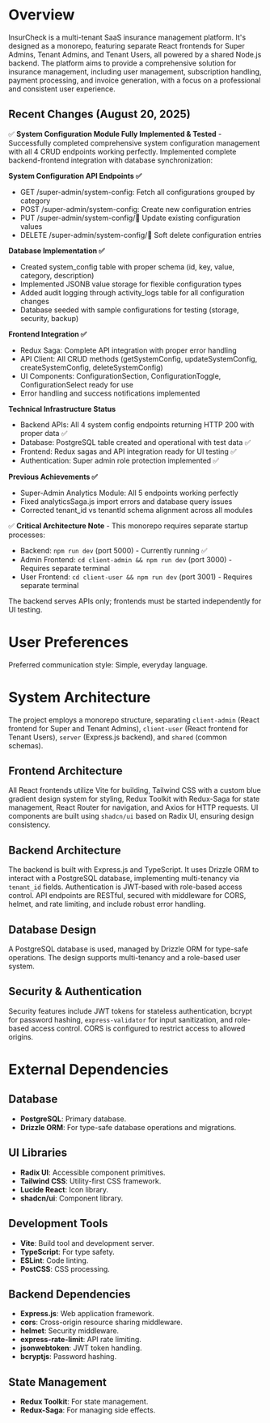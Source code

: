 # Overview
InsurCheck is a multi-tenant SaaS insurance management platform. It's designed as a monorepo, featuring separate React frontends for Super Admins, Tenant Admins, and Tenant Users, all powered by a shared Node.js backend. The platform aims to provide a comprehensive solution for insurance management, including user management, subscription handling, payment processing, and invoice generation, with a focus on a professional and consistent user experience.

## Recent Changes (August 20, 2025)
✅ **System Configuration Module Fully Implemented & Tested** - Successfully completed comprehensive system configuration management with all 4 CRUD endpoints working perfectly. Implemented complete backend-frontend integration with database synchronization:

**System Configuration API Endpoints ✅**
- GET /super-admin/system-config: Fetch all configurations grouped by category
- POST /super-admin/system-config: Create new configuration entries
- PUT /super-admin/system-config/:key: Update existing configuration values
- DELETE /super-admin/system-config/:key: Soft delete configuration entries

**Database Implementation ✅**
- Created system_config table with proper schema (id, key, value, category, description)
- Implemented JSONB value storage for flexible configuration types
- Added audit logging through activity_logs table for all configuration changes
- Database seeded with sample configurations for testing (storage, security, backup)

**Frontend Integration ✅**
- Redux Saga: Complete API integration with proper error handling
- API Client: All CRUD methods (getSystemConfig, updateSystemConfig, createSystemConfig, deleteSystemConfig)
- UI Components: ConfigurationSection, ConfigurationToggle, ConfigurationSelect ready for use
- Error handling and success notifications implemented

**Technical Infrastructure Status**
- Backend APIs: All 4 system config endpoints returning HTTP 200 with proper data ✅
- Database: PostgreSQL table created and operational with test data ✅
- Frontend: Redux sagas and API integration ready for UI testing ✅
- Authentication: Super admin role protection implemented ✅

**Previous Achievements ✅**
- Super-Admin Analytics Module: All 5 endpoints working perfectly
- Fixed analyticsSaga.js import errors and database query issues
- Corrected tenant_id vs tenantId schema alignment across all modules

✅ **Critical Architecture Note** - This monorepo requires separate startup processes:
- Backend: `npm run dev` (port 5000) - Currently running ✅
- Admin Frontend: `cd client-admin && npm run dev` (port 3000) - Requires separate terminal
- User Frontend: `cd client-user && npm run dev` (port 3001) - Requires separate terminal

The backend serves APIs only; frontends must be started independently for UI testing.

# User Preferences
Preferred communication style: Simple, everyday language.

# System Architecture
The project employs a monorepo structure, separating `client-admin` (React frontend for Super and Tenant Admins), `client-user` (React frontend for Tenant Users), `server` (Express.js backend), and `shared` (common schemas).

## Frontend Architecture
All React frontends utilize Vite for building, Tailwind CSS with a custom blue gradient design system for styling, Redux Toolkit with Redux-Saga for state management, React Router for navigation, and Axios for HTTP requests. UI components are built using `shadcn/ui` based on Radix UI, ensuring design consistency.

## Backend Architecture
The backend is built with Express.js and TypeScript. It uses Drizzle ORM to interact with a PostgreSQL database, implementing multi-tenancy via `tenant_id` fields. Authentication is JWT-based with role-based access control. API endpoints are RESTful, secured with middleware for CORS, helmet, and rate limiting, and include robust error handling.

## Database Design
A PostgreSQL database is used, managed by Drizzle ORM for type-safe operations. The design supports multi-tenancy and a role-based user system.

## Security & Authentication
Security features include JWT tokens for stateless authentication, bcrypt for password hashing, `express-validator` for input sanitization, and role-based access control. CORS is configured to restrict access to allowed origins.

# External Dependencies

## Database
- **PostgreSQL**: Primary database.
- **Drizzle ORM**: For type-safe database operations and migrations.

## UI Libraries
- **Radix UI**: Accessible component primitives.
- **Tailwind CSS**: Utility-first CSS framework.
- **Lucide React**: Icon library.
- **shadcn/ui**: Component library.

## Development Tools
- **Vite**: Build tool and development server.
- **TypeScript**: For type safety.
- **ESLint**: Code linting.
- **PostCSS**: CSS processing.

## Backend Dependencies
- **Express.js**: Web application framework.
- **cors**: Cross-origin resource sharing middleware.
- **helmet**: Security middleware.
- **express-rate-limit**: API rate limiting.
- **jsonwebtoken**: JWT token handling.
- **bcryptjs**: Password hashing.

## State Management
- **Redux Toolkit**: For state management.
- **Redux-Saga**: For managing side effects.